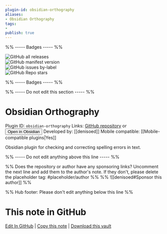 ```yaml
---
plugin-id: obsidian-orthography
aliases:
- Obsidian Orthography
tags: 
- 
publish: true
---
```


%% ----- Badges ----- %%

![GitHub all releases](https://img.shields.io/github/downloads/denisoed/obsidian-orthography/total?color=573E7A&logo=github&style=for-the-badge)   
![GitHub manifest version](https://img.shields.io/github/manifest-json/v/denisoed/obsidian-orthography?color=573E7A&logo=github&style=for-the-badge)   
![GitHub issues by-label](https://img.shields.io/github/issues/denisoed/obsidian-orthography/help%20wanted?color=573E7A&logo=github&style=for-the-badge)   
![GitHub Repo stars](https://img.shields.io/github/stars/denisoed/obsidian-orthography?color=573E7A&logo=github&style=for-the-badge)

%% ----- Badges ----- %%

%% ----- Do not edit this section ----- %%

# Obsidian Orthography

Plugin ID: `obsidian-orthography`
Links: [GitHub repository](https://github.com/denisoed/obsidian-orthography) or [<button id=HH>Open in Obsidian</button>](obsidian://show-plugin?id=obsidian-orthography)
Developed by: [[denisoed]]
Mobile compatible: [[Mobile-compatible plugins|Yes]]

Obsidian plugin for checking and correcting spelling errors in text.

%% ----- Do not edit anything above this line ----- %% 

%% Does the repository or author have any sponsoring links? Uncomment the next line and add them to the author's note. If they don't, please delete the placeholder tag: #placeholder/author %%
%% ![[denisoed#Sponsor this author]] %%

%% Hub footer: Please don't edit anything below this line %%

# This note in GitHub

<span class="git-footer">[Edit In GitHub](https://github.dev/obsidian-community/obsidian-hub/blob/main/02%20-%20Community%20Expansions/02.05%20All%20Community%20Expansions/Plugins/obsidian-orthography.md "git-hub-edit-note") | [Copy this note](https://raw.githubusercontent.com/obsidian-community/obsidian-hub/main/02%20-%20Community%20Expansions/02.05%20All%20Community%20Expansions/Plugins/obsidian-orthography.md "git-hub-copy-note") | [Download this vault](https://github.com/obsidian-community/obsidian-hub/archive/refs/heads/main.zip "git-hub-download-vault") </span>
